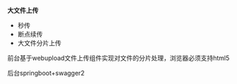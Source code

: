 **大文件上传**

- 秒传
- 断点续传
- 大文件分片上传

前台基于webupload文件上传组件实现对文件的分片处理，浏览器必须支持html5

后台springboot+swagger2
